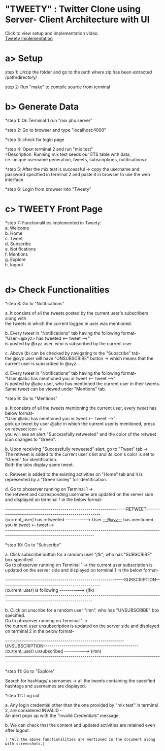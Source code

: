 # "TWEETY" : Twitter Clone using Server- Client Architecture with UI <br />

 Click to view setup and implementation video: <br />
 <a href= "https://youtu.be/F59tYGdZaIg" target= "_blank"> Tweety Implementation </a>
 <br />

a> Setup <br />
   =====

 step 1: Unzip the folder and go to the path where zip has been extracted /path/directory/  <br />

 step 2: Run "make" to compile source from terminal <br />

b> Generate Data <br />
   =============
 
 *step 1: On Terminal 1 run "mix phx.server" <br />

 *step 2: Go to browser and type "localhost:4000" <br />

 *step 3: check for login page <br />

 *step 4: Open terminal 2 and run "mix test"  <br />
 <Description: Running mix test seeds our ETS table with data,  <br />
 i.e. unique username generation, tweets, subscriptions, notifications> <br />

 *step 5: After the mix test is successful -> copy the username and password specified in terminal 2 and paste it in browser to use the web interface. <br />

 *step 6: Login from browser into "Tweety"  <br />

c> TWEETY Front Page  <br />
   =================

 *step 7: Functionalities implemented in Tweety: <br />
 a. Welcome <current user> <br />
 b. Home <br />
 c. Tweet <br />
 d. Subscribe <br />
 e. Notifications <br />
 f. Mentions <br />
 g. Explore <br />
 h. logout <br />
 <Provided detailed description of functionalities and tweet format in document.> <br />


d> Check Functionalities <br />
   =====================

 *step 8: Go to "Notifications" <br />

 a. It consists of all the tweets posted by the current user's subscribers along with <br />
 the tweets in which the current logged in user was mentioned. <br />

 b. Every tweet in "Notifications" tab having the following format- <br />
 "User <@xyz> has tweeted <-- tweet -->"  <br />
 is posted by @xyz user, who is subscribed by the current user. <br />

 c. Above (b) can be checked by navigating to the "Subscribe" tab- <br />
 the @xyz user will have "UNSUBSCRIBE" button -> which means that the current user is subscribed to @xyz. <br />

 d. Every tweet in "Notifications" tab having the following format- <br />
 "User @abc has mentioned you in tweet <-- tweet -->" <br />
 is posted by @abc user, who has mentioned the current user in their tweets. <br />
 Same tweet can be viewed under "Mentions" tab. <br />

 *step 9: Go to "Mentions" <br />

 a. It consists of all the tweets mentioning the current user, every tweet has below format- <br />
 "User @abc has mentioned you in tweet <-- tweet -->" <br />
 pick up tweet by user @abc in which the current user is mentioned, press on retweet icon <placed towards left side of every tweet> -> <br />
 you will see an alert "Successfully retweeted" and the color of the retweet icon changes to "Green". <br />

 b. Upon receiving "Successfully retweeted" alert, go to "Tweet" tab -> <br />
 The retweet is added to the current user's list and its icon's color is set to "Green" for identification. <br />
 Both the tabs display same tweet. <It can be cross checked> <br />

 c. Retweet is added to the existing activities on "Home" tab and it is represented by a "Green smiley" for identification. <It can be cross checked> <br />

 d. Go to phxserver running on Terminal 1 ->  <br />
 the retweet and corresponding username are updated on the server side and displayed on terminal 1 in the below format- <br />

 -------------------------------------------------------------RETWEET-------------------------------------------------------  <br />
 (current_user) has retweeted ----------> User <--@xyz--> has mentioned you in tweet <--tweet-->  							 <br />
 ---------------------------------------------------------------------------------------------------------------------------  <br />

 *step 10: Go to "Subscribe" <br />

 a. Click subscribe button for a random user "jfk", who has "SUBSCRIBE" box specified. <br />
 Go to phxserver running on Terminal 1 -> 
 the current user subscription is updated on the server side and displayed on terminal 1 in the below format- <br />

 ------------------------------------------------------------SUBSCRIPTION--------------------------------------------------   <br />
 (current_user) is following ----------> (jfk)																				 <br />
 --------------------------------------------------------------------------------------------------------------------------	 <br />

 b. Click on unscribe for a random user "lmn", who has "UNSUBSCRIBE" box specified. <br />
 Go to phxserver running on Terminal 1 -> <br />
 the current user unsubscription is updated on the server side and displayed on terminal 2 in the below format- <br />

 ------------------------------------------------------------UNSUBSCRIPTION------------------------------------------------	<br />
 (current_user) unsubscribed ----------> (lmn)																				<br />
 --------------------------------------------------------------------------------------------------------------------------	<br />

 *step 11: Go to "Explore" <br />

 Search for hashtags/ usernames -> all the tweets containing the specified hashtags and usernames are displayed.        <br />

 *step 12: Log out   <br />

 a. Any login credential other than the one provided by "mix test" in terminal 2, are considered INVALID -           <br />
 An alert pops up with the "Invalid Credentials" message. <br />

 b. We can check that the content and updated activities are retained even after logout. <It can be cross checked> <br />

  ````````````````````````````````````````````````````````````````````````````````````````````````````````` 
 | *All the above functionalities are mentioned in the document along with screenshots.|                    
  ````````````````````````````````````````````````````````````````````````````````````````````````````````` 




